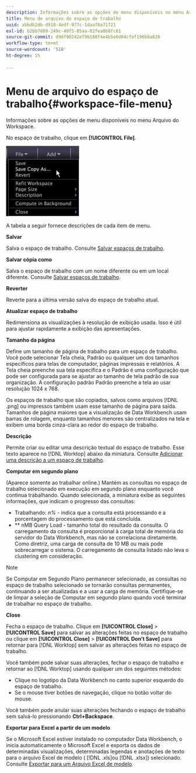 ```yaml
---
description: Informações sobre as opções de menu disponíveis no menu Arquivo do Workspace.
title: Menu de arquivo do espaço de trabalho
uuid: abbdb2db-d918-4edf-977c-1daaf8a71721
exl-id: b2bb7d89-249c-40f5-85aa-02fea0b0fc61
source-git-commit: d9df90242ef96188f4e4b5e6d04cfef196b0a628
workflow-type: tm+mt
source-wordcount: '518'
ht-degree: 1%

---
```


# Menu de arquivo do espaço de trabalho{#workspace-file-menu}

Informações sobre as opções de menu disponíveis no menu Arquivo do Workspace.

No espaço de trabalho, clique em **[!UICONTROL File]**.

![](assets/mnu_file.png)

A tabela a seguir fornece descrições de cada item de menu.

**Salvar**

Salva o espaço de trabalho. Consulte [Salvar espaços de trabalho](../../../home/c-get-started/c-work-worksp/c-save-wksp.md#concept-e0c34e75cc194e57bd02d1f02316a606).

**Salvar cópia como**

Salva o espaço de trabalho com um nome diferente ou em um local diferente. Consulte [Salvar espaços de trabalho](../../../home/c-get-started/c-work-worksp/c-save-wksp.md#concept-e0c34e75cc194e57bd02d1f02316a606).

**Reverter**

Reverte para a última versão salva do espaço de trabalho atual.

**Atualizar espaço de trabalho**

Redimensiona as visualizações à resolução de exibição usada. Isso é útil para ajustar rapidamente a exibição das apresentações.

**Tamanho da página**

Define um tamanho de página de trabalho para um espaço de trabalho. Você pode selecionar Tela cheia, Padrão ou qualquer um dos tamanhos específicos para telas de computador, páginas impressas e relatórios. A Tela cheia preenche sua tela específica e o Padrão é uma configuração que pode ser configurada para se ajustar ao tamanho de tela padrão de sua organização. A configuração padrão Padrão preenche a tela ao usar resolução 1024 x 768.

Os espaços de trabalho que são copiados, salvos como arquivos [!DNL .png] ou impressos também usam esse tamanho de página para saída. Tamanhos de página maiores que a visualização de Data Workbench usam barras de rolagem, enquanto tamanhos menores são centralizados na tela e exibem uma borda cinza-clara ao redor do espaço de trabalho.

**Descrição**

Permite criar ou editar uma descrição textual do espaço de trabalho. Esse texto aparece no [!DNL Worktop] abaixo da miniatura. Consulte [Adicionar uma descrição a um espaço de trabalho](../../../home/c-get-started/c-work-worksp/t-add-wksp-desc.md#task-163734487e8848dfa0a4d8da6323a963).

**Computar em segundo plano**

(Aparece somente ao trabalhar online.) Mantém as consultas no espaço de trabalho selecionado em execução em segundo plano enquanto você continua trabalhando. Quando selecionada, a miniatura exibe as seguintes informações, que indicam o progresso das consultas:

* Trabalhando: *n%* - indica que a consulta está processando e a porcentagem do processamento que está concluída.
* ** nMB Query Load - tamanho total do resultado da consulta. O carregamento da consulta é proporcional à carga total de memória do servidor do Data Workbench, mas não se correlaciona diretamente. Como diretriz, uma carga de consulta de 10 MB ou mais pode sobrecarregar o sistema. O carregamento de consulta listado não leva o clustering em consideração.

>[!NOTE]
>
>Se Computar em Segundo Plano permanecer selecionado, as consultas no espaço de trabalho selecionado se tornarão consultas permanentes, continuando a ser atualizadas e a usar a carga de memória. Certifique-se de limpar a seleção de Computar em segundo plano quando você terminar de trabalhar no espaço de trabalho.

**Close**

Fecha o espaço de trabalho. Clique em **[!UICONTROL Close]** > **[!UICONTROL Save]** para salvar as alterações feitas no espaço de trabalho ou clique em **[!UICONTROL Close]** > **[!UICONTROL Don’t Save]** para retornar para [!DNL Worktop] sem salvar as alterações feitas no espaço de trabalho.

Você também pode salvar suas alterações, fechar o espaço de trabalho e retornar ao [!DNL Worktop] usando qualquer um dos seguintes métodos:

* Clique no logotipo da Data Workbench no canto superior esquerdo do espaço de trabalho.
* Se o mouse tiver botões de navegação, clique no botão voltar do mouse.

Você também pode anular suas alterações fechando o espaço de trabalho sem salvá-lo pressionando **Ctrl+Backspace**.

**Exportar para Excel a partir de um modelo**

Se o Microsoft Excel estiver instalado no computador Data Workbench, o inicia automaticamente o Microsoft Excel e exporta os dados de determinadas visualizações, determinadas legendas e anotações de texto para o arquivo Excel de modelo ( [!DNL .xls]ou [!DNL .xlsx]) selecionado. Consulte [Exportar para um Arquivo Excel de modelo](../../../home/c-get-started/c-work-worksp/c-ex-wksp.md#section-814772929ca64cf6b92b89d3fdd02302).
